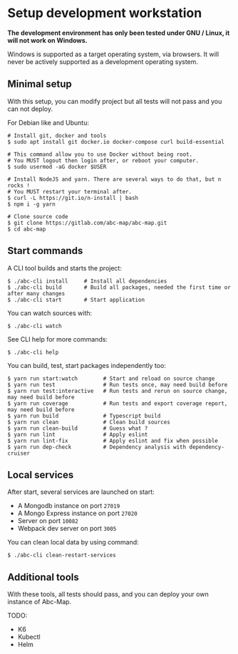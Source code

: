# Setup development workstation

**The development environment has only been tested under GNU / Linux, it will not work on Windows.**

Windows is supported as a target operating system, via browsers. It will never be actively supported 
as a development operating system.     


## Minimal setup

With this setup, you can modify project but all tests will not pass and you can not deploy.


For Debian like and Ubuntu:

    # Install git, docker and tools
    $ sudo apt install git docker.io docker-compose curl build-essential
    
    # This command allow you to use Docker without being root. 
    # You MUST logout then login after, or reboot your computer.
    $ sudo usermod -aG docker $USER

    # Install NodeJS and yarn. There are several ways to do that, but n rocks !
    # You MUST restart your terminal after.
    $ curl -L https://git.io/n-install | bash
    $ npm i -g yarn

    # Clone source code
    $ git clone https://gitlab.com/abc-map/abc-map.git
    $ cd abc-map


## Start commands

A CLI tool builds and starts the project:  

    $ ./abc-cli install     # Install all dependencies
    $ ./abc-cli build       # Build all packages, needed the first time or after many changes
    $ ./abc-cli start       # Start application


You can watch sources with:  

    $ ./abc-cli watch


See CLI help for more commands:

    $ ./abc-cli help


You can build, test, start packages independently too:

    $ yarn run start:watch        # Start and reload on source change 
    $ yarn run test               # Run tests once, may need build before
    $ yarn run test:interactive   # Run tests and rerun on source change, may need build before
    $ yarn run coverage           # Run tests and export coverage report, may need build before
    $ yarn run build              # Typescript build 
    $ yarn run clean              # Clean build sources 
    $ yarn run clean-build        # Guess what ?
    $ yarn run lint               # Apply eslint
    $ yarn run lint-fix           # Apply eslint and fix when possible
    $ yarn run dep-check          # Dependency analysis with dependency-cruiser


## Local services

After start, several services are launched on start:
- A Mongodb instance on port `27019`
- A Mongo Express instance on port `27020`
- Server on port `10082`
- Webpack dev server on port `3005`


You can clean local data by using command:

    $ ./abc-cli clean-restart-services


## Additional tools

With these tools, all tests should pass, and you can deploy your own instance of Abc-Map.

TODO:
- K6
- Kubectl
- Helm

